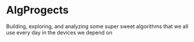 # AlgProgects
Building, exploring, and analyzing some super sweet algorithms that we all use every day in the devices we depend on
